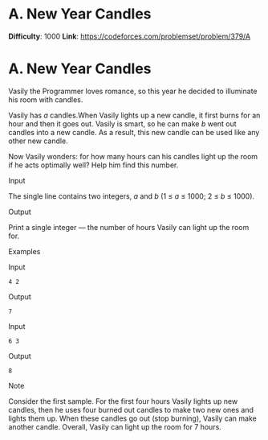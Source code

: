 # A. New Year Candles 
**Difficulty**: 1000 
**Link**: https://codeforces.com/problemset/problem/379/A

# A. New Year Candles
Vasily the Programmer loves romance, so this year he decided to illuminate his
room with candles.

Vasily has _a_ candles.When Vasily lights up a new candle, it first burns for
an hour and then it goes out. Vasily is smart, so he can make _b_ went out
candles into a new candle. As a result, this new candle can be used like any
other new candle.

Now Vasily wonders: for how many hours can his candles light up the room if he
acts optimally well? Help him find this number.

Input

The single line contains two integers, _a_ and _b_ (1 ≤  _a_ ≤ 1000; 2 ≤  _b_
≤ 1000).

Output

Print a single integer — the number of hours Vasily can light up the room for.

Examples

Input

    
    
    4 2  
    

Output

    
    
    7  
    

Input

    
    
    6 3  
    

Output

    
    
    8  
    

Note

Consider the first sample. For the first four hours Vasily lights up new
candles, then he uses four burned out candles to make two new ones and lights
them up. When these candles go out (stop burning), Vasily can make another
candle. Overall, Vasily can light up the room for 7 hours.

